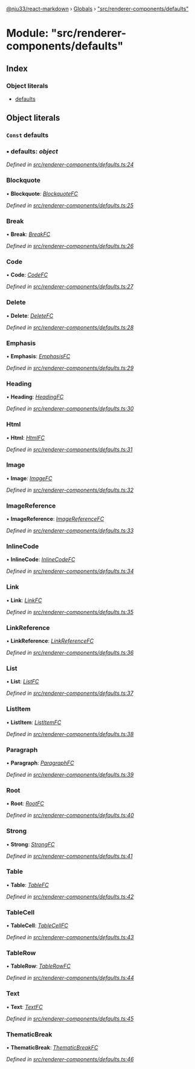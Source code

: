 [@nju33/react-markdown](../README.md) › [Globals](../globals.md) › ["src/renderer-components/defaults"](_src_renderer_components_defaults_.md)

# Module: "src/renderer-components/defaults"

## Index

### Object literals

* [defaults](_src_renderer_components_defaults_.md#const-defaults)

## Object literals

### `Const` defaults

### ▪ **defaults**: *object*

*Defined in [src/renderer-components/defaults.ts:24](https://github.com/nju33/react-markdown/blob/5327386/src/renderer-components/defaults.ts#L24)*

###  Blockquote

• **Blockquote**: *[BlockquoteFC](_src_renderer_components_blockquote_.md#blockquotefc)*

*Defined in [src/renderer-components/defaults.ts:25](https://github.com/nju33/react-markdown/blob/5327386/src/renderer-components/defaults.ts#L25)*

###  Break

• **Break**: *[BreakFC](_src_renderer_components_break_.md#breakfc)*

*Defined in [src/renderer-components/defaults.ts:26](https://github.com/nju33/react-markdown/blob/5327386/src/renderer-components/defaults.ts#L26)*

###  Code

• **Code**: *[CodeFC](_src_renderer_components_code_.md#codefc)*

*Defined in [src/renderer-components/defaults.ts:27](https://github.com/nju33/react-markdown/blob/5327386/src/renderer-components/defaults.ts#L27)*

###  Delete

• **Delete**: *[DeleteFC](_src_renderer_components_delete_.md#deletefc)*

*Defined in [src/renderer-components/defaults.ts:28](https://github.com/nju33/react-markdown/blob/5327386/src/renderer-components/defaults.ts#L28)*

###  Emphasis

• **Emphasis**: *[EmphasisFC](_src_renderer_components_emphasis_.md#emphasisfc)*

*Defined in [src/renderer-components/defaults.ts:29](https://github.com/nju33/react-markdown/blob/5327386/src/renderer-components/defaults.ts#L29)*

###  Heading

• **Heading**: *[HeadingFC](_src_renderer_components_heading_.md#headingfc)*

*Defined in [src/renderer-components/defaults.ts:30](https://github.com/nju33/react-markdown/blob/5327386/src/renderer-components/defaults.ts#L30)*

###  Html

• **Html**: *[HtmlFC](_src_renderer_components_html_.md#htmlfc)*

*Defined in [src/renderer-components/defaults.ts:31](https://github.com/nju33/react-markdown/blob/5327386/src/renderer-components/defaults.ts#L31)*

###  Image

• **Image**: *[ImageFC](_src_renderer_components_image_.md#imagefc)*

*Defined in [src/renderer-components/defaults.ts:32](https://github.com/nju33/react-markdown/blob/5327386/src/renderer-components/defaults.ts#L32)*

###  ImageReference

• **ImageReference**: *[ImageReferenceFC](_src_renderer_components_image_reference_.md#imagereferencefc)*

*Defined in [src/renderer-components/defaults.ts:33](https://github.com/nju33/react-markdown/blob/5327386/src/renderer-components/defaults.ts#L33)*

###  InlineCode

• **InlineCode**: *[InlineCodeFC](_src_renderer_components_inline_code_.md#inlinecodefc)*

*Defined in [src/renderer-components/defaults.ts:34](https://github.com/nju33/react-markdown/blob/5327386/src/renderer-components/defaults.ts#L34)*

###  Link

• **Link**: *[LinkFC](_src_renderer_components_link_.md#linkfc)*

*Defined in [src/renderer-components/defaults.ts:35](https://github.com/nju33/react-markdown/blob/5327386/src/renderer-components/defaults.ts#L35)*

###  LinkReference

• **LinkReference**: *[LinkReferenceFC](_src_renderer_components_link_reference_.md#linkreferencefc)*

*Defined in [src/renderer-components/defaults.ts:36](https://github.com/nju33/react-markdown/blob/5327386/src/renderer-components/defaults.ts#L36)*

###  List

• **List**: *[ListFC](_src_renderer_components_list_.md#listfc)*

*Defined in [src/renderer-components/defaults.ts:37](https://github.com/nju33/react-markdown/blob/5327386/src/renderer-components/defaults.ts#L37)*

###  ListItem

• **ListItem**: *[ListItemFC](_src_renderer_components_list_item_.md#listitemfc)*

*Defined in [src/renderer-components/defaults.ts:38](https://github.com/nju33/react-markdown/blob/5327386/src/renderer-components/defaults.ts#L38)*

###  Paragraph

• **Paragraph**: *[ParagraphFC](_src_renderer_components_paragraph_.md#paragraphfc)*

*Defined in [src/renderer-components/defaults.ts:39](https://github.com/nju33/react-markdown/blob/5327386/src/renderer-components/defaults.ts#L39)*

###  Root

• **Root**: *[RootFC](_src_renderer_components_root_.md#rootfc)*

*Defined in [src/renderer-components/defaults.ts:40](https://github.com/nju33/react-markdown/blob/5327386/src/renderer-components/defaults.ts#L40)*

###  Strong

• **Strong**: *[StrongFC](_src_renderer_components_strong_.md#strongfc)*

*Defined in [src/renderer-components/defaults.ts:41](https://github.com/nju33/react-markdown/blob/5327386/src/renderer-components/defaults.ts#L41)*

###  Table

• **Table**: *[TableFC](_src_renderer_components_table_.md#tablefc)*

*Defined in [src/renderer-components/defaults.ts:42](https://github.com/nju33/react-markdown/blob/5327386/src/renderer-components/defaults.ts#L42)*

###  TableCell

• **TableCell**: *[TableCellFC](_src_renderer_components_table_cell_.md#tablecellfc)*

*Defined in [src/renderer-components/defaults.ts:43](https://github.com/nju33/react-markdown/blob/5327386/src/renderer-components/defaults.ts#L43)*

###  TableRow

• **TableRow**: *[TableRowFC](_src_renderer_components_table_row_.md#tablerowfc)*

*Defined in [src/renderer-components/defaults.ts:44](https://github.com/nju33/react-markdown/blob/5327386/src/renderer-components/defaults.ts#L44)*

###  Text

• **Text**: *[TextFC](_src_renderer_components_text_.md#textfc)*

*Defined in [src/renderer-components/defaults.ts:45](https://github.com/nju33/react-markdown/blob/5327386/src/renderer-components/defaults.ts#L45)*

###  ThematicBreak

• **ThematicBreak**: *[ThematicBreakFC](_src_renderer_components_thematic_break_.md#thematicbreakfc)*

*Defined in [src/renderer-components/defaults.ts:46](https://github.com/nju33/react-markdown/blob/5327386/src/renderer-components/defaults.ts#L46)*
